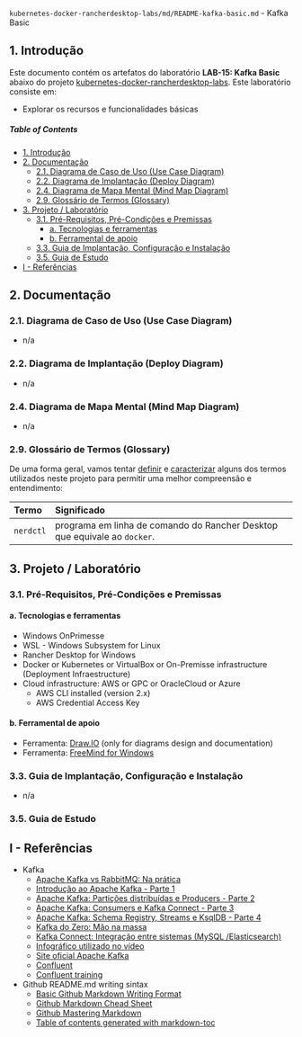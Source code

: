 `kubernetes-docker-rancherdesktop-labs/md/README-kafka-basic.md` - Kafka Basic

## 1. Introdução

Este documento contém os artefatos do laboratório **LAB-15: Kafka Basic** abaixo do projeto [kubernetes-docker-rancherdesktop-labs](../README.md). Este laboratório consiste em:
* Explorar os recursos e funcionalidades básicas 

##### Table of Contents  
- [1. Introdução](#1-introdução)
- [2. Documentação](#2-documentação)
  * [2.1. Diagrama de Caso de Uso (Use Case Diagram)](#21-diagrama-de-caso-de-uso-use-case-diagram)
  * [2.2. Diagrama de Implantação (Deploy Diagram)](#22-diagrama-de-implantação-deploy-diagram)
  * [2.4. Diagrama de Mapa Mental (Mind Map Diagram)](#24-diagrama-de-mapa-mental-mind-map-diagram)
  * [2.9. Glossário de Termos (Glossary)](#29-glossário-de-termos-glossary)
- [3. Projeto / Laboratório](#3-projeto--laboratório)
  * [3.1. Pré-Requisitos, Pré-Condições e Premissas](#31-pré-requisitos-pré-condições-e-premissas)
    + [a. Tecnologias e ferramentas](#a-tecnologias-e-ferramentas)
    + [b. Ferramental de apoio](#b-ferramental-de-apoio)
  * [3.3. Guia de Implantação, Configuração e Instalação](#33-guia-de-implantação-configuração-e-instalação)
  * [3.5. Guia de Estudo](#35-guia-de-estudo)
- [I - Referências](#i---referências)



## 2. Documentação

### 2.1. Diagrama de Caso de Uso (Use Case Diagram)

* n/a

### 2.2. Diagrama de Implantação (Deploy Diagram)

* n/a

### 2.4. Diagrama de Mapa Mental (Mind Map Diagram)

* n/a

### 2.9. Glossário de Termos (Glossary)

De uma forma geral, vamos tentar <ins>definir</ins> e <ins>caracterizar</ins> alguns dos termos utilizados neste projeto para permitir uma melhor compreensão e entendimento:

| Termo       | Significado                     |
| :---------- | :------------------------------ |
| `nerdctl`   | programa em linha de comando do Rancher Desktop que equivale ao `docker`. |


## 3. Projeto / Laboratório

### 3.1. Pré-Requisitos, Pré-Condições e Premissas

#### a. Tecnologias e ferramentas

* Windows OnPrimesse
* WSL - Windows Subsystem for Linux
* Rancher Desktop for Windows
* Docker or Kubernetes or VirtualBox or On-Premisse infrastructure (Deployment Infraestructure)
* Cloud infrastructure: AWS or GPC or OracleCloud or Azure
  * AWS CLI installed (version 2.x)
  * AWS Credential Access Key

#### b. Ferramental de apoio

* Ferramenta: [Draw.IO](https://app.diagrams.net/) (only for diagrams design and documentation)
* Ferramenta: [FreeMind for Windows](https://freemind.br.uptodown.com/windows)


### 3.3. Guia de Implantação, Configuração e Instalação

* n/a


### 3.5. Guia de Estudo


## I - Referências

* Kafka
  * [Apache Kafka vs RabbitMQ: Na prática](https://www.youtube.com/watch?v=wq6v2ugPSDU)
  * [Introdução ao Apache Kafka - Parte 1](https://www.youtube.com/watch?v=o5yviW6QSrE)
  * [Apache Kafka: Partições distribuídas e Producers - Parte 2](https://www.youtube.com/watch?v=Bej0mMrr1nI)
  * [Apache Kafka: Consumers e Kafka Connect - Parte 3](https://www.youtube.com/watch?v=AUbe0xvHznA)
  * [Apache Kafka: Schema Registry, Streams e KsqlDB - Parte 4](https://www.youtube.com/watch?v=WPdsONaV0mM)
  * [Kafka do Zero: Mão na massa](https://www.youtube.com/watch?v=PppMhofKzy4)
  * [Kafka Connect: Integração entre sistemas (MySQL /Elasticsearch)](https://www.youtube.com/watch?v=qO4JL38_F1s)
  * [Infográfico utilizado no vídeo](http://bit.ly/iniciando-com-kafka)
  * [Site oficial Apache Kafka](https://kafka.apache.org/)
  * [Confluent](https://www.confluent.io/)
  * [Confluent training](https://training.confluent.io/schedule)
* Github README.md writing sintax
  * [Basic Github Markdown Writing Format](https://docs.github.com/pt/free-pro-team@latest/github/writing-on-github/basic-writing-and-formatting-syntax)  
  * [Github Markdown Chead Sheet](https://guides.github.com/pdfs/markdown-cheatsheet-online.pdf)
  * [Github Mastering Markdown](https://guides.github.com/features/mastering-markdown/#what)
  * [Table of contents generated with markdown-toc](http://ecotrust-canada.github.io/markdown-toc/)
  
